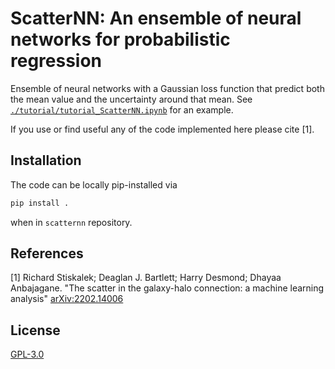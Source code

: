# ScatterNN: An ensemble of neural networks for probabilistic regression

Ensemble of neural networks with a Gaussian loss function that predict both the mean value and the uncertainty around that mean. See [``./tutorial/tutorial_ScatterNN.ipynb``](https://github.com/Richard-Sti/scatternn/blob/master/tutorials/tutorial_ScatterNN.ipynb) for an example.

If you use or find useful any of the code implemented here please cite [1].



## Installation
The code can be locally pip-installed via
```bash
pip install .
```
when in `scatternn` repository.


## References
[1] Richard Stiskalek; Deaglan J. Bartlett; Harry Desmond; Dhayaa Anbajagane. "The scatter in the galaxy-halo connection: a machine learning analysis" [arXiv:2202.14006](https://arxiv.org/abs/2202.14006)

## License
[GPL-3.0](https://www.gnu.org/licenses/gpl-3.0.en.html)
